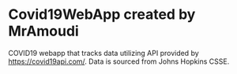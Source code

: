 # Covid19WebApp created by MrAmoudi
COVID19 webapp that tracks data utilizing API provided by https://covid19api.com/. Data is sourced from Johns Hopkins CSSE.
